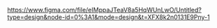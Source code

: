 https://www.figma.com/file/eIMppaJTeaV8a5HqWUnLwO/Untitled?type=design&node-id=0%3A1&mode=design&t=XFX8k2n0131E9Pny-1
